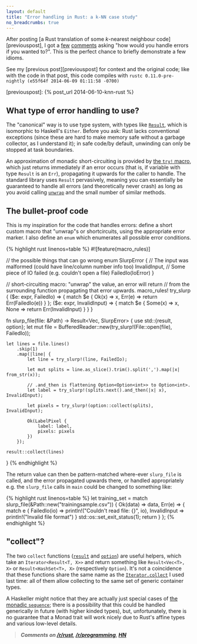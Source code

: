 ```yaml
---
layout: default
title: "Error handling in Rust: a k-NN case study"
no_breadcrumbs: true
---
```


After posting
[a Rust translation of some *k*-nearest neighbour code][previouspost],
I got a [few](https://news.ycombinator.com/item?id=7875378)
[comments](https://news.ycombinator.com/item?id=7872878) asking "how
would you handle errors if you wanted to?". This is the perfect chance
to briefly demonstrate a few idioms.

See my [previous post][previouspost] for context and the original
code; like with the code in that post, this code compiles with `rustc
0.11.0-pre-nightly (e55f64f 2014-06-09 01:11:58 -0700)`

[previouspost]: {% post_url 2014-06-10-knn-rust %}

## What type of error handling to use?

The "canonical" way is to use type system, with types like
[`Result`][result], which is isomorphic to Haskell's `Either`. Before
you ask: Rust lacks conventional exceptions (since these are hard to
make memory safe without a garbage collector, as I understand it); in
safe code/by default, unwinding can only be stopped at task
boundaries.

[result]: http://doc.rust-lang.org/master/std/result/type.Result.html

An approximation of monadic short-circuiting is provided by
[the `try!` macro](http://doc.rust-lang.org/master/std/result/#the-try!-macro),
which just returns immediately if an error occurs (that is, if
variable with type `Result` is an `Err`), propagating it upwards for
the caller to handle. The standard library uses `Result` pervasively,
meaning you can essentially be guaranteed to handle all errors (and
theoretically never crash) as long as you avoid calling
[`unwrap`](http://doc.rust-lang.org/master/core/result/type.Result.html#method.unwrap)
and the small number of similar methods.

## The bullet-proof code

This is my inspiration for the code that handles errors: define a
short custom macro that "unwrap"s or shortcircuits, using the
appropriate error marker. I also define an `enum` which enumerates all
possible error conditions.

{% highlight rust linenos=table %}
#![feature(macro_rules)]

// the possible things that can go wrong
enum SlurpError {
    // The input was malformed (could have line/column number info too)
    InvalidInput,
    // Some piece of IO failed (e.g. couldn't open a file)
    FailedIo(IoError)
}

// short-circuiting macro: "unwrap" the value, an error will return
// from the surrounding function propagating that error upwards.
macro_rules! try_slurp {
    ($e: expr, FailedIo) => {
        match $e {
            Ok(x) => x,
            Err(e) => return Err(FailedIo(e))
        }
    };
    ($e: expr, InvalidInput) => {
        match $e {
            Some(x) => x,
            None => return Err(InvalidInput)
        }
    }
}

fn slurp_file(file: &Path) -> Result<Vec<LabelPixel>, SlurpError> {
    use std::{result, option};
    let mut file = BufferedReader::new(try_slurp!(File::open(file), FailedIo));

    let lines = file.lines()
        .skip(1)
        .map(|line| {
            let line = try_slurp!(line, FailedIo);

            let mut splits = line.as_slice().trim().split(',').map(|x| from_str(x));

            // .and_then is flattening Option<Option<int>> to Option<int>.
            let label = try_slurp!(splits.next().and_then(|x| x), InvalidInput);

            let pixels = try_slurp!(option::collect(splits), InvalidInput);

            Ok(LabelPixel {
                label: label,
                pixels: pixels
            })
        });

    result::collect(lines)
}
{% endhighlight %}

The return value can then be pattern-matched where-ever `slurp_file`
is called, and the error propagated upwards there, or handled
appropriately e.g. the `slurp_file` calls in `main` could be changed
to something like:

{% highlight rust linenos=table %}
let training_set = match slurp_file(&Path::new("trainingsample.csv")) {
    Ok(data) => data,
    Err(e) => {
        match e {
            FailedIo(io) => println!("Couldn't read file: {}", io),
            InvalidInput => println!("Invalid file format")
        }
        std::os::set_exit_status(1);
        return
    }
};
{% endhighlight %}

## "collect"?

The two `collect` functions
([`result`](http://doc.rust-lang.org/master/std/result/fn.collect.html)
and
[`option`](http://doc.rust-lang.org/master/std/option/fn.collect.html))
are useful helpers, which take an `Iterator<Result<T, X>>` and return
something like `Result<Vec<T>, X>` or `Result<HashSet<T>, X>`
(respectively `Option`). It's not a coincidence that these functions
share the same name as the
[`Iterator.collect`](http://doc.rust-lang.org/master/std/iter/trait.Iterator.html#tymethod.collect)
I used last time: all of them allow collecting to the same set of
generic container types.

A Haskeller might notice that they are actually just special cases of
[the monadic `sequence`][sequence]; there is a possibility that this
could be handled generically in future (with higher kinded types),
but, unfortunately, there is no guarantee that a Monad trait will work
nicely due to Rust's affine types and various low-level details.


[sequence]: http://hackage.haskell.org/package/base-4.7.0.0/docs/Prelude.html#v:sequence

> _**Comments on
> [/r/rust](http://www.reddit.com/r/rust/comments/27tuu5/error_handling_in_rust_a_knn_case_study/),
> [/r/programming](http://www.reddit.com/r/programming/comments/27tuw8/error_handling_in_rust_a_knn_case_study/),
> [HN](https://news.ycombinator.com/item?id=7875793)**_
